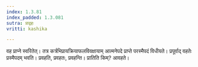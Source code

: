 ```yaml
---
index: 1.3.81
index_padded: 1.3.081
sutra: प्राद्वहः
vritti: kashika

---
```

वह प्राप्ने स्वरितेत्। तत्र कर्त्रभिप्रायक्रियाफलविवक्षायाम् आत्मनेपदे प्राप्ते परस्मैपदं विधीयते। प्रपूर्वाद् वहतेः प्रस्मैपदम् भवति। प्रवहति, प्रवहतः, प्रवहन्ति। प्रातिति किम्? आवहते।